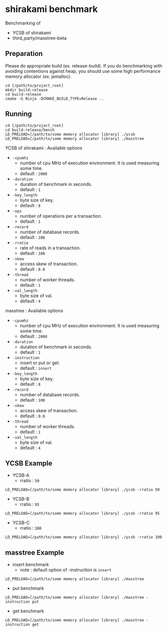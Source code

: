# shirakami benchmark
Benchmarking of
- YCSB of shirakami
- third_party/masstree-beta

## Preparation
Please do appropriate build (ex. release-build). If you do benchmarking with
 avoiding contentions against heap, you should use some high performance memory 
 allocator (ex. jemalloc).
 
```
cd [/path/to/project_root]
mkdir build-release
cd build-release
cmake -G Ninja -DCMAKE_BUILD_TYPE=Release ..
```

## Running
```
cd [/path/to/project_root]
cd build-release/bench
LD_PRELOAD=[/path/to/some memory allocator library] ./ycsb
LD_PRELOAD=[/path/to/some memory allocator library] ./masstree
```
YCSB of shirakami : Available options
- `-cpumhz`
  - number of cpu MHz of execution environment. It is used measuring some time.
  - default : `2000`
- `-duration`
  - duration of benchmark in seconds.
  - default : `1`
- `-key_length`
  - byte size of key.
  - default : `8`
- `-ops`
  - number of operations per a transaction.
  - default : `1`
- `-record`
  - number of database records.
  - default : `100`
- `-rratio`
  - rate of reads in a transaction.
  - default : `100`
- `-skew`
  - access skew of transaction.
  - default : `0.0`
- `-thread`
  - number of worker threads.
  - default : `1`
- `-val_length`
  - byte size of val.
  - default : `4`
 
masstree : Available options
- `-cpumhz`
  - number of cpu MHz of execution environment. It is used measuring some time.
  - default : `2000`
- `-duration`
  - duration of benchmark in seconds.
  - default : `1`
- `-instruction`
  - insert or put or get.
  - default : `insert`
- `-key_length`
  - byte size of key.
  - default : `8`
- `-record`
  - number of database records.
  - default : `100`
- `-skew`
  - access skew of transaction.
  - default : `0.0`
- `-thread`
  - number of worker threads.
  - default : `1`
- `-val_length`
  - byte size of val.
  - default : `4`
 
## YCSB Example
- YCSB-A
  - rratio : `50`
```
LD_PRELOAD=[/path/to/some memory allocator library] ./ycsb -rratio 50
```
- YCSB-B
  - rratio : `95`
```
LD_PRELOAD=[/path/to/some memory allocator library] ./ycsb -rratio 95
```
- YCSB-C
  - rratio : `100`
```
LD_PRELOAD=[/path/to/some memory allocator library] ./ycsb -rratio 100
```

## masstree Example
- insert benchmark
  - note : default option of -instruction is `insert`
```
LD_PRELOAD=[/path/to/some memory allocator library] ./masstree
```
- put benchmark
```
LD_PRELOAD=[/path/to/some memory allocator library] ./masstree -instruction put
```
- get benchmark
```
LD_PRELOAD=[/path/to/some memory allocator library] ./masstree -instruction get
```
